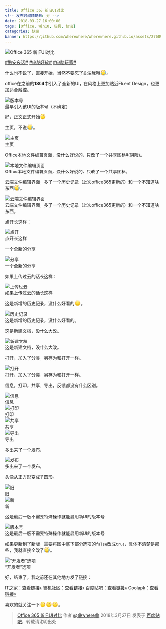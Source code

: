 ```yaml
---
title: Office 365 新旧UI对比
<!-- 发布时间精确到: 分 -->
date: 2018-03-27 16:00:00
tags: [Office, Win10, 玩机, 快讯]
categories: 快讯
banner: https://github.com/wherewhere/wherewhere.github.io/assets/27689196/2594f477-550f-4c54-b811-ea0d4d9971ec
---
```

![Office 365 新旧UI对比](https://github.com/wherewhere/wherewhere.github.io/assets/27689196/2594f477-550f-4c54-b811-ea0d4d9971ec)

<style>
  img.emoji {
    height: 20px;
    width: 20px;
    margin-bottom: -4px !important;
    display: unset;
  }
</style>

[#酷安夜话#](https://www.coolapk.com/t/酷安夜话) [#电脑好软#](https://www.coolapk.com/t/电脑好软) [#电脑玩家#](https://www.coolapk.com/t/电脑玩家)

什么也不说了，直接开始，当然不要忘了关注我哦<img class="emoji" src="https://raw.githubusercontent.com/Coolapk-UWP/Coolapk-Lite/master/CoolapkLite/CoolapkLite/Assets/Emoji/(流汗滑稽).png" alt="流汗滑稽" />。

office在之前的**1804**中引入了全新的UI，在风格上更加贴近Fluent Design，也更加适合触控。

<img src="https://github.com/wherewhere/wherewhere.github.io/assets/27689196/1cf2b622-4654-469a-8aad-283122e628e7" alt="版本号" />
<figcaption>最早引入该UI的版本号（不确定）</figcaption>

好，正文正式开始<img class="emoji" src="https://raw.githubusercontent.com/Coolapk-UWP/Coolapk-Lite/master/CoolapkLite/CoolapkLite/Assets/Emoji/(滑稽).png" alt="滑稽" />

主页，不说<img class="emoji" src="https://raw.githubusercontent.com/Coolapk-UWP/Coolapk-Lite/master/CoolapkLite/CoolapkLite/Assets/Emoji/(流汗滑稽).png" alt="流汗滑稽" />。

<img src="https://github.com/wherewhere/wherewhere.github.io/assets/27689196/0bbf8e28-f2b5-4132-9b1f-5a39ce952f56" alt="主页" />
<figcaption>主页</figcaption>

Office本地文件编辑页面，没什么好说的，只改了一个共享图标#(阴险)。

<img src="https://github.com/wherewhere/wherewhere.github.io/assets/27689196/9308f873-3737-4394-a56f-7a46c3c1e987" alt="本地文件编辑页面" />
<figcaption>Office本地文件编辑页面，没什么好说的，只改了一个共享图标。</figcaption>

云端文件编辑界面，多了一个历史记录（上次office365更新的）和一个不知道啥东西<img class="emoji" src="https://raw.githubusercontent.com/Coolapk-UWP/Coolapk-Lite/master/CoolapkLite/CoolapkLite/Assets/Emoji/(流汗滑稽).png" alt="流汗滑稽" />。<!--more-->

<img src="https://github.com/wherewhere/wherewhere.github.io/assets/27689196/34898150-998e-4980-a8a9-a52742290819" alt="云端文件编辑界面" />
<figcaption>云端文件编辑界面，多了一个历史记录（上次office365更新的）和一个不知道啥东西。</figcaption>

点开长这样：

<img src="https://github.com/wherewhere/wherewhere.github.io/assets/27689196/8bc3dc1d-2acf-4e05-bd99-db167826aa32" alt="点开" />
<figcaption>点开长这样</figcaption>

一个全新的分享

<img src="https://github.com/wherewhere/wherewhere.github.io/assets/27689196/23c87491-3497-4211-acc2-516832be3ee5" alt="分享" />
<figcaption>一个全新的分享</figcaption>

如果上传过云的话长这样：

<img src="https://github.com/wherewhere/wherewhere.github.io/assets/27689196/f123e776-7f68-44d6-82df-6801330ef26b" alt="上传过云" />
<figcaption>如果上传过云的话长这样</figcaption>

这是新增的历史记录，没什么好看的<img class="emoji" src="https://raw.githubusercontent.com/Coolapk-UWP/Coolapk-Lite/master/CoolapkLite/CoolapkLite/Assets/Emoji/(斗鸡眼滑稽).png" alt="斗鸡眼滑稽" />。

<img src="https://github.com/wherewhere/wherewhere.github.io/assets/27689196/f05ff639-676f-40c9-88f5-aa527bc279bb" alt="历史记录" />
<figcaption>这是新增的历史记录，没什么好看的。</figcaption>

这是新建文档，没什么大改。

<img src="https://github.com/wherewhere/wherewhere.github.io/assets/27689196/de1db651-2412-41eb-b844-eb22d3b53aed" alt="新建文档" />
<figcaption>这是新建文档，没什么大改。</figcaption>

打开，加入了分类，另存为和打开一样。

<img src="https://github.com/wherewhere/wherewhere.github.io/assets/27689196/4cf3f563-b1d9-473d-b8ca-1e6a6a233317" alt="打开" />
<figcaption>打开，加入了分类，另存为和打开一样。</figcaption>

信息，打印，共享，导出，反馈都没有什么区别。

<img src="https://github.com/wherewhere/wherewhere.github.io/assets/27689196/e993333c-80d9-42e5-be00-ec2e0beae3bf" alt="信息" />
<figcaption>信息</figcaption>

<img src="https://github.com/wherewhere/wherewhere.github.io/assets/27689196/b4f34e46-7833-40b3-8e8d-f7a9354d1802" alt="打印" />
<figcaption>打印</figcaption>

<img src="https://github.com/wherewhere/wherewhere.github.io/assets/27689196/fac10e32-0675-494a-a473-387606324424" alt="共享" />
<figcaption>共享</figcaption>

<img src="https://github.com/wherewhere/wherewhere.github.io/assets/27689196/77b07898-db12-464c-8ec5-c85038610d29" alt="导出" />
<figcaption>导出</figcaption>

多出来了一个发布。

<img src="https://github.com/wherewhere/wherewhere.github.io/assets/27689196/6fb10229-f4f4-4010-a95b-ac207e047b8a" alt="发布" />
<figcaption>多出来了一个发布。</figcaption>

头像从正方形变成了圆形。

<img src="https://github.com/wherewhere/wherewhere.github.io/assets/27689196/f9de8164-22e9-454d-86af-ce86f9968e8f" alt="旧" />
<figcaption>旧</figcaption>

<img src="https://github.com/wherewhere/wherewhere.github.io/assets/27689196/39ceffa6-0451-4faf-8f7d-e14f566b5745" alt="新" />
<figcaption>新</figcaption>

这是最后一版不需要特殊操作就能启用新UI的版本号

<img src="https://github.com/wherewhere/wherewhere.github.io/assets/27689196/61e5422b-3427-4287-8c82-93832c68f5b4" alt="版本号" />
<figcaption>这是最后一版不需要特殊操作就能启用新UI的版本号</figcaption>

如果更新到了新版，需要将图中底下部分选项的`false`改成`true`，具体不清楚是那些，我就直接全改了<img class="emoji" src="https://raw.githubusercontent.com/Coolapk-UWP/Coolapk-Lite/master/CoolapkLite/CoolapkLite/Assets/Emoji/(流汗滑稽).png" alt="流汗滑稽" />。

<img src="https://github.com/wherewhere/wherewhere.github.io/assets/27689196/d7b8087c-9ddb-4ae4-83dd-9203fdf81bd1" alt="“开发者”选项" />
<figcaption>“开发者”选项</figcaption>

好，结束了，我之前还在其他地方发了链接：

IT之家：[查看链接»](https://quan.ithome.com/0/242/917.htm)
智机社区：[查看链接»](https://bbs.wfun.com/thread-1009644-1-1.html")
百度贴吧：[查看链接»](https://tieba.baidu.com/p/5619216210)
Coolapk：[查看链接»](https://www.coolapk.com/feed/6182878?shareKey=M2QxNzM3OWE3OGM2NjY1MjM0ZjM~)

喜欢的就关注一下<img class="emoji" src="https://raw.githubusercontent.com/Coolapk-UWP/Coolapk-Lite/master/CoolapkLite/CoolapkLite/Assets/Emoji/(稽滑).png" alt="稽滑" /><img class="emoji" src="https://raw.githubusercontent.com/Coolapk-UWP/Coolapk-Lite/master/CoolapkLite/CoolapkLite/Assets/Emoji/(斗鸡眼滑稽).png" alt="斗鸡眼滑稽" /><img class="emoji" src="https://raw.githubusercontent.com/Coolapk-UWP/Coolapk-Lite/master/CoolapkLite/CoolapkLite/Assets/Emoji/(滑稽).png" alt="滑稽" />。

> [Office 365 新旧UI对比](https://tieba.baidu.com/p/5619216210) 作者 [@😂where😄](https://tieba.baidu.com/home/main?id=tb.1.e2e2121d.sH1-n4eqVLV7bs_Z_nz_Sw "一二三四389") 2018年3月27日 发表于 [百度贴吧](https://tieba.baidu.com)，转载请注明出处
